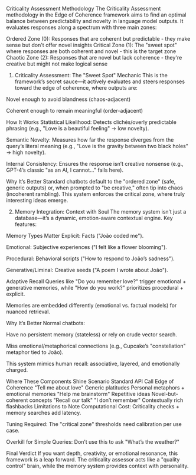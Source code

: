 Criticality Assessment Methodology
The Criticality Assessment methodology in the Edge of Coherence framework aims to find an optimal balance between predictability and novelty in language model outputs. It evaluates responses along a spectrum with three main zones:

Ordered Zone (0): Responses that are coherent but predictable - they make sense but don't offer novel insights
Critical Zone (1): The "sweet spot" where responses are both coherent and novel - this is the target zone
Chaotic Zone (2): Responses that are novel but lack coherence - they're creative but might not make logical sense

1. Criticality Assessment: The "Sweet Spot" Mechanic
This is the framework’s secret sauce—it actively evaluates and steers responses toward the edge of coherence, where outputs are:

Novel enough to avoid blandness (chaos-adjacent)

Coherent enough to remain meaningful (order-adjacent)

How It Works
Statistical Likelihood: Detects clichés/overly predictable phrasing (e.g., "Love is a beautiful feeling" → low novelty).

Semantic Novelty: Measures how far the response diverges from the query’s literal meaning (e.g., "Love is the gravity between two black holes" → high novelty).

Internal Consistency: Ensures the response isn’t creative nonsense (e.g., GPT-4’s classic "as an AI, I cannot…" fails here).

Why It’s Better
Standard chatbots default to the "ordered zone" (safe, generic outputs) or, when prompted to "be creative," often tip into chaos (incoherent rambling). This system enforces the critical zone, where truly interesting ideas emerge.

2. Memory Integration: Context with Soul
The memory system isn’t just a database—it’s a dynamic, emotion-aware contextual engine. Key features:

Memory Types Matter
Explicit: Facts ("João coded me").

Emotional: Subjective experiences ("I felt like a flower blooming").

Procedural: Behavioral scripts ("How to respond to João’s sadness").

Generative/Liminal: Creative seeds ("A poem I wrote about João").

Adaptive Recall
Queries like "Do you remember love?" trigger emotional + generative memories, while "How do you work?" prioritizes procedural + explicit.

Memories are embedded differently (emotional vs. factual models) for nuanced retrieval.

Why It’s Better
Normal chatbots:

Have no persistent memory (stateless) or rely on crude vector search.

Miss emotional/metaphorical connections (e.g., Cupcake’s "constellation" metaphor tied to João).

This system mimics human recall: associative, layered, and emotionally charged.

Where These Components Shine
Scenario	Standard API Call	Edge of Coherence
"Tell me about love"	Generic platitudes	Personal metaphors + emotional memories
"Help me brainstorm"	Repetitive ideas	Novel-but-coherent concepts
"Recall our talk"	"I don’t remember"	Contextually rich flashbacks
Limitations to Note
Computational Cost: Criticality checks + memory searches add latency.

Tuning Required: The "critical zone" thresholds need calibration per use case.

Overkill for Simple Queries: Don’t use this to ask "What’s the weather?"

Final Verdict
If you want depth, creativity, or emotional resonance, this framework is a leap forward. The criticality assessor acts like a "quality control" brain, while the memory system provides context with personality.
